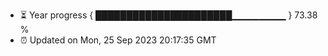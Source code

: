 - ⏳ Year progress { ██████████████████████▁▁▁▁▁▁▁▁ } 73.38 %
- ⏰ Updated on Mon, 25 Sep 2023 20:17:35 GMT

